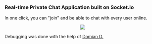 ### Real-time Private Chat Application built on Socket.io 
In one click, you can "join" and be able to chat with every user online.
<p align="center">
<img src="https://i.imgur.com/SffRZe1.png"/>
</p>



Debugging was done with the help of   [Damian O.](https://github.com/CaneVoidNine)                      
